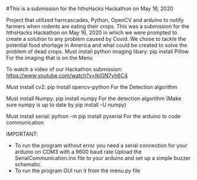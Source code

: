 #This is a submission for the hthsHacks Hackathon on May 16, 2020

Project that utilized harrcascades, Python, OpenCV and arduino to notify farmers when rodents are eating their crops. This was a submission for the hthsHacks Hackathon on May 16, 2020 in which we were prompted to create a solution to any problem caused by Covid. We chose to tackle the potential food shortage in America and what could be created to solve the problem of dead crops.
Must install python imaging libary: pip install Pillow
For the imaging that is on the Menu

To watch a video of our Hackathon submission: https://www.youtube.com/watch?v=IkiON7yh6C4

Must install cv2: pip install opencv-python
For the Detection algorithm

Must install Numpy: pip install numpy
For the detection algorithm 
(Make sure numpy is up to date by pip install -U numpy)

Must install serial: python -m pip install pyserial
For the arduino to code communication

IMPORTANT:
- To run the program without error you need a serial connection for your arduino on COM3 with a 9600 baud rate
Upload the SerialCommunication.ino file to your arduino and set up a simple buzzer schematic.
- To run the program GUI run it from the menu.py file

